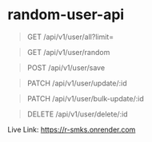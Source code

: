 # random-user-api

> GET /api/v1/user/all?limit=<number>

> GET /api/v1/user/random

> POST /api/v1/user/save

> PATCH /api/v1/user/update/:id

> PATCH /api/v1/user/bulk-update/:id

> DELETE /api/v1/user/delete/:id

Live Link:
https://r-smks.onrender.com
